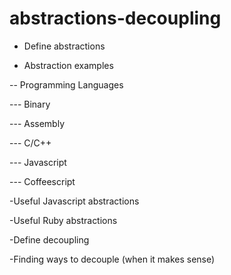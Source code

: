 # abstractions-decoupling

- Define abstractions

- Abstraction examples

-- Programming Languages

--- Binary

--- Assembly

--- C/C++

--- Javascript

--- Coffeescript

-Useful Javascript abstractions

-Useful Ruby abstractions

-Define decoupling

-Finding ways to decouple (when it makes sense)

